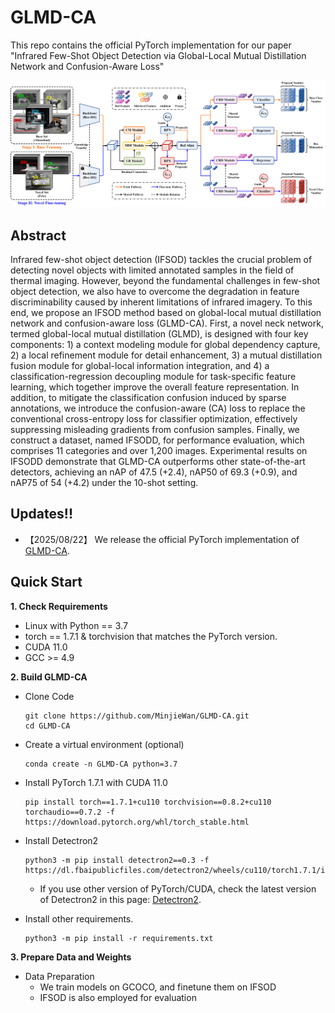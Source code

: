 # GLMD-CA
This repo contains the official PyTorch implementation for our paper "Infrared Few-Shot Object Detection via Global-Local Mutual Distillation Network and Confusion-Aware Loss"

<div align="center"><img src="assets/overview.jpg" width="840"></div>

## Abstract
Infrared few-shot object detection (IFSOD) tackles the crucial problem of detecting novel objects with limited annotated samples in the field of thermal imaging. However, beyond the fundamental challenges in few-shot object detection, we also have to overcome the degradation in feature discriminability caused by inherent limitations of infrared imagery. To this end, we propose an IFSOD method based on global-local mutual distillation network and confusion-aware loss (GLMD-CA). First, a novel neck network, termed global-local mutual distillation (GLMD), is designed with four key components: 1) a context modeling module for global dependency capture, 2) a local refinement module for detail enhancement, 3) a mutual distillation fusion module for global-local information integration, and 4) a classification-regression decoupling module for task-specific feature learning, which together improve the overall feature representation. In addition, to mitigate the classification confusion induced by sparse annotations, we introduce the confusion-aware (CA) loss to replace the conventional cross-entropy loss for classifier optimization, effectively suppressing misleading gradients from confusion samples. Finally, we construct a dataset, named IFSODD, for performance evaluation, which comprises 11 categories and over 1,200 images. Experimental results on IFSODD demonstrate that GLMD-CA outperforms other state-of-the-art detectors, achieving an nAP of 47.5 (+2.4), nAP50 of 69.3 (+0.9), and nAP75 of 54 (+4.2) under the 10-shot setting.

## Updates!!
* 【2025/08/22】 We release the official PyTorch implementation of [GLMD-CA](https://github.com/MinjieWan/GLMD-CA).

## Quick Start
**1. Check Requirements**
* Linux with Python == 3.7
* torch == 1.7.1 & torchvision that matches the PyTorch version.
* CUDA 11.0
* GCC >= 4.9

**2. Build GLMD-CA**
* Clone Code
  ```angular2html
  git clone https://github.com/MinjieWan/GLMD-CA.git
  cd GLMD-CA
  ```

* Create a virtual environment (optional)
  ```angular2html
  conda create -n GLMD-CA python=3.7
  ```
  
* Install PyTorch 1.7.1 with CUDA 11.0
  ```shell
  pip install torch==1.7.1+cu110 torchvision==0.8.2+cu110 torchaudio==0.7.2 -f https://download.pytorch.org/whl/torch_stable.html
  ```

* Install Detectron2
  ```angular2html
  python3 -m pip install detectron2==0.3 -f https://dl.fbaipublicfiles.com/detectron2/wheels/cu110/torch1.7.1/index.html
  ```
    - If you use other version of PyTorch/CUDA, check the latest version of Detectron2 in this page: [Detectron2](https://github.com/facebookresearch/detectron2/releases). 

* Install other requirements. 
  ```angular2html
  python3 -m pip install -r requirements.txt
  ```
  
**3. Prepare Data and Weights**
* Data Preparation
  - We train models on GCOCO, and finetune them on IFSOD
  - IFSOD is also employed for evaluation
  
